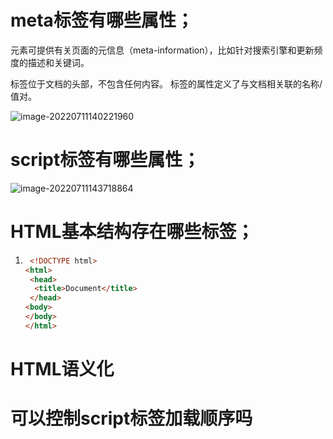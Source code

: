 # meta标签有哪些属性；

<meta> 元素可提供有关页面的元信息（meta-information），比如针对搜索引擎和更新频度的描述和关键词。

<meta> 标签位于文档的头部，不包含任何内容。<meta> 标签的属性定义了与文档相关联的名称/值对。

![image-20220711140221960](C:\Users\14211\AppData\Roaming\Typora\typora-user-images\image-20220711140221960.png)

# script标签有哪些属性；

![image-20220711143718864](C:\Users\14211\AppData\Roaming\Typora\typora-user-images\image-20220711143718864.png)

# HTML基本结构存在哪些标签；

1. ```html
    <!DOCTYPE html>
   <html>
    <head>
     <title>Document</title>
    </head>
   <body>
   </body>
   </html>
   ```

   

# HTML语义化

# 可以控制script标签加载顺序吗